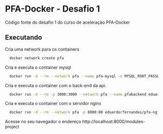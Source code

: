 
# PFA-Docker - Desafio 1

Código fonte do desafio 1 do curso de aceleração PFA-Docker


## Executando

Cria uma network para os containers

```bash
  docker network create pfa
```

Cria e executa o container mysql

```bash
  docker run -d --rm --network pfa --name pfa-mysql -e MYSQL_ROOT_PASSWORD=root eduardorfernandes/pfa-mysql-desafio
```

Cria e executa o container com o back-end da api.

```bash
  docker run -d --rm -p 3000:3000 --network pfa --name pfabackend eduardorfernandes/pfa-backend-desafio-prod
```

Cria e executa o container com o servidor nginx

```bash
  docker run -d --rm --network pfa -p 8000:80 eduardorfernandes/pfa-nginx-desafio
```

Acesse no seu navegador o endereço http://localhost:8000/modules-project